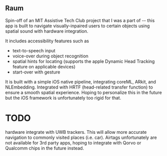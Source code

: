 ## Raum
Spin-off of an MIT Assistive Tech Club project that I was a part of -- this app is built to navigate visually-inpaired users to certain objects using spatial sound with hardware integration.

It includes accessibility features such as
- text-to-speech input
- voice-over during object recognition 
- spatial hints for locating (supports the apple Dynamic Head Tracking feature on applicable devices)
- start-over with gesture

It is built with a simple iOS native pipeline, integrating coreML, ARkit, and NLEmbedding. Integrated with HRTF (head-related transfer function) to ensure a smooth spatial experience. Hoping to personalize this in the future but the iOS framework is unfortunately too rigid for that. 

# TODO
hardware integrate with UWB trackers. This will allow more accurate navigation to commonly visited places (i.e. car). Airtags unfortunately are not available for 3rd party apps, hoping to integrate with Qorvo or Qualcomm chips in the future instead.

